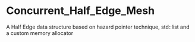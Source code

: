 # Concurrent_Half_Edge_Mesh
A Half Edge data structure based on hazard pointer technique, std::list and a custom memory allocator

